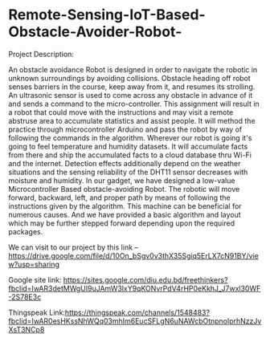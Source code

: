 # Remote-Sensing-IoT-Based-Obstacle-Avoider-Robot-

Project Description:

An obstacle avoidance Robot is designed in order to navigate the robotic in unknown surroundings by avoiding collisions. Obstacle heading off robot senses barriers in the course, keep away from it, and resumes its strolling. An ultrasonic sensor is used to come across any obstacle in advance of it and sends a command to the micro-controller. This assignment will result in a robot that could move with the instructions and may visit a remote abstruse area to accumulate statistics and assist people. It will method the practice through microcontroller Arduino and pass the robot by way of following the commands in the algorithm. Wherever our robot is going it's going to feel temperature and humidity datasets. It will accumulate facts from there and ship the accumulated facts to a cloud database thru Wi-Fi and the internet. Detection effects additionally depend on the weather situations and the sensing reliability of the DHT11 sensor decreases with moisture and humidity. In our gadget, we have designed a low-value Microcontroller Based obstacle-avoiding Robot. The robotic will move forward, backward, left, and proper path by means of following the instructions given by the algorithm. This machine can be beneficial for numerous causes. And we have provided a basic algorithm and layout which may be further stepped forward depending upon the required packages.

We can visit to our project by this link – https://drive.google.com/file/d/10On_bSgv0v3thX35Sgiq5ErLX7cN91BY/view?usp=sharing

Google site link: https://sites.google.com/diu.edu.bd/freethinkers?fbclid=IwAR3detMWgUI9uJAmW3lxY9qKONvrPdV4rHP0eKkhJ_J7wxl30WF-2S78E3c

Thingspeak Link:https://thingspeak.com/channels/1548483?fbclid=IwAR0esHKssNhWQq03mhIm6EucSFLgN6uNAWcbOtnpnolprhNzzJvXsT3NCp8

